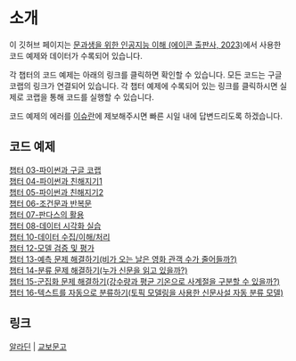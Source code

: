 # 소개 

이 깃허브 페이지는  [문과생을 위한 인공지능 이해 (에이콘 출판사, 2023)]()에서 사용한 코드 예제와 데이터가 수록되어 있습니다.  

각 챕터의 코드 예제는 아래의 링크를 클릭하면 확인할 수 있습니다. 모든 코드는 구글 코랩의 링크가 연결되어 있습니다. 각 챕터 예제에 수록되어 있는 링크를 클릭하시면 실제로 코랩을 통해 코드를 실행할 수 있습니다. 

코드 예제의 에러를 [이슈란](https://github.com/skku-ai-textbook/aitextbook/issues)에 제보해주시면 빠른 시일 내에 답변드리도록 하겠습니다. 


## 코드 예제 

[챕터 03-파이썬과 구글 코랩 ](https://github.com/skku-ai-textbook/aitextbook/blob/main/notebooks/CH03_Github.ipynb) </br>
[챕터 04-파이썬과 친해지기1](https://github.com/skku-ai-textbook/aitextbook/blob/main/notebooks/CH04_Github.ipynb) </br>
[챕터 05-파이썬과 친해지기2](https://github.com/skku-ai-textbook/aitextbook/blob/main/notebooks/CH05_Github.ipynb) </br>
[챕터 06-조건문과 반복문](https://github.com/skku-ai-textbook/aitextbook/blob/main/notebooks/CH06_Github.ipynb) </br>
[챕터 07-판다스의 활용](https://github.com/skku-ai-textbook/aitextbook/blob/main/notebooks/CH07_Github.ipynb) </br>
[챕터 08-데이터 시각화 실습](https://github.com/skku-ai-textbook/aitextbook/blob/main/notebooks/CH08_Github.ipynb) </br>
[챕터 10-데이터 수집/이해/처리](https://github.com/skku-ai-textbook/aitextbook/blob/main/notebooks/CH10_Github.ipynb) </br>
[챕터 12-모델 검증 및 평가]() </br>
[챕터 13-예측 문제 해결하기(비가 오는 날은 영화 관객 수가 줄어들까?)]() </br>
[챕터 14-분류 문제 해결하기(누가 신문을 읽고 있을까?)]() </br>
[챕터 15-군집화 문제 해결하기(강수량과 평균 기온으로 사계절을 구분할 수 있을까?)]() </br>
[챕터 16-텍스트를 자동으로 분류하기(토픽 모델링을 사용한 신문사설 자동 분류 모델)](https://github.com/skku-ai-textbook/aitextbook/blob/main/notebooks/CH16_Github.ipynb)


## 링크

[알라딘]() | [교보문고]() 
